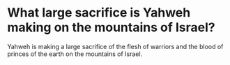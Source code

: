 # What large sacrifice is Yahweh making on the mountains of Israel?

Yahweh is making a large sacrifice of the flesh of warriors and the blood of princes of the earth on the mountains of Israel.
